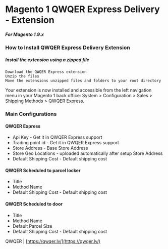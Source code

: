
# Magento 1 QWQER Express Delivery - Extension

##### For Magento 1.9.x

### How to Install QWQER Express Delivery Extension

##### Install the extension using a zipped file

    Download the QWQER Express extension
    Unzip the files
    Move the extensions unzipped files and folders to your root directory

Your extension is now installed and accessible from the left navigation menu in your Magento 1 back office: System > Configuration > Sales > Shipping Methods > QWQER Express.

### Main Configurations

#### QWQER Express

* Api Key - Get it in QWQER Express support
* Trading point id - Get it in QWQER Express support 
* Store Address - Base Store Address
* Store Geo Locations - uploaded automatically after setup Store Address
* Default Shipping Cost - Default shipping cost

#### QWQER Scheduled to parcel locker

* Title
* Method Name
* Default Shipping Cost - Default shipping cost

#### QWQER Scheduled to door

* Title
* Method Name
* Default Parcel Size
* Default Shipping Cost - Default shipping cost

QWQER | [https://qwqer.lv/](https://qwqer.lv/)
